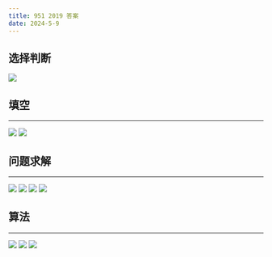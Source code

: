 ```yaml
---
title: 951 2019 答案
date: 2024-5-9
---
```


## 选择判断

<img src="./assets/image-20240509121629049.png">

## 填空

---

<img src="./assets/image-20240509121650982.png">

<img src="./assets/image-20240509121716437.png">

## 问题求解

---



<img src="./assets/image-20240509121738451.png">

<img src="./assets/image-20240509121804325.png">

<img src="./assets/image-20240509121831748.png">

<img src="./assets/image-20240509121856760.png">

## 算法

---



<img src="./assets/image-20240509121916955.png">

<img src="./assets/image-20240509121940994.png">

<img src="./assets/image-20240509122007803.png">
